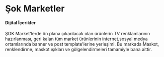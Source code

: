 # Şok Marketler
#### Dijital İçerikler
ŞOK Market'lerde ön plana çıkarılacak olan ürünlerin TV renklamlarının hazırlanması, geri kalan tüm market ürünlerinin internet,sosyal medya ortamlarında banner ve post template'lerine yerleşimi. Bu markada Maskot, renklendirme, maskot ışıkları ve gölgelendirmeleri tamamiyle bana aittir. 
